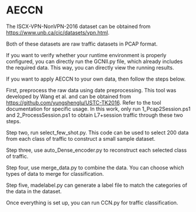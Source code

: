 # AECCN
The ISCX-VPN-NonVPN-2016 dataset can be obtained from https://www.unb.ca/cic/datasets/vpn.html.

Both of these datasets are raw traffic datasets in PCAP format.


If you want to verify whether your runtime environment is properly configured, you can directly run the GCNII.py file, which already includes the required data. This way, you can directly view the running results.

If you want to apply AECCN to your own data, then follow the steps below.

First, preprocess the raw data using date preprocessing. This tool was developed by Wang et al. and can be obtained from https://github.com/yungshenglu/USTC-TK2016. Refer to the tool documentation for specific usage. In this work, only run 1_Pcap2Session.ps1 and 2_ProcessSession.ps1 to obtain L7+session traffic through these two steps.


Step two, run select_few_shot.py. This code can be used to select 200 data from each class of traffic to construct a small sample dataset.

Step three, use auto_Dense_encoder.py to reconstruct each selected class of traffic.


Step four, use merge_data.py to combine the data. You can choose which types of data to merge for classification.

Step five, madelabel.py can generate a label file to match the categories of the data in the dataset.

Once everything is set up, you can run CCN.py for traffic classification.
